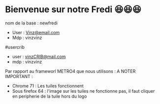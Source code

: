 # Bienvenue sur notre Fredi :laughing::laughing::laughing:

nom de la base : newfredi

* User : Vinz@email.com
* Mdp : vinzvinz

#usercrib
* user : vinzCRIB@mail.com
* mdp : vinzvinz

Par rapport au frameworl METRO4 que nous utilisons : 
 A NOTER IMPORTANT : 
 * Chrome 71 : Les tuiles fonctionnent
 * Sous firefox 64 : l'image sur les tuiles ne fonctionne pas, il faut cliquer en peripherie de la tuile hors du logo 
